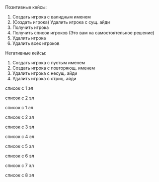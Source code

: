 Позитивные кейсы:
1. Создать игрока с валидным именем
2. (Создать игрока) Удалить игрока с сущ. айди
3. Получить игрока
4. Получить список игроков (Это вам на самостоятельное решение)
5. Удалить игрока
6. Удалить всех игроков

Негативные кейсы:
1. Создать игрока с пустым именем
2. Создать игрока с повторяющ. именем
3. Удалить игрока с несущ. айди
4. Удалить игрока с отриц. айди


список с 1 эл

список с 2 эл





список с 1 эл

список с 2 эл

список с 3 эл

список с 4 эл

список с 5 эл

список с 6 эл

список с 7 эл

список с 8 эл